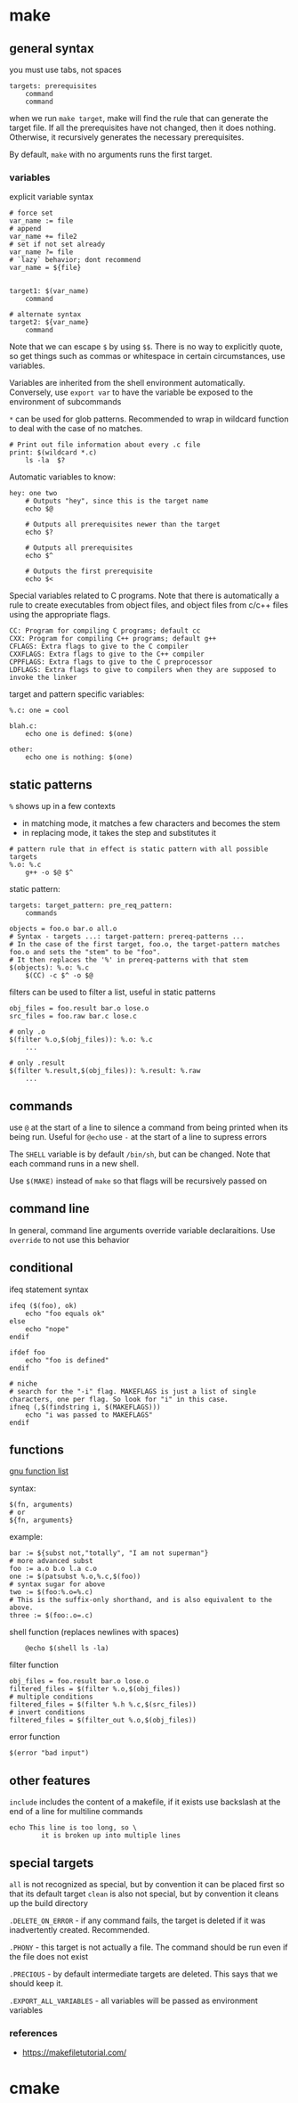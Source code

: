 # make

## general syntax
you must use tabs, not spaces
```
targets: prerequisites
    command
    command
```

when we run `make target`, make will find the rule that can generate the target file. If all the prerequisites have not changed, then it does nothing. Otherwise, it recursively generates the necessary prerequisites.

By default, `make` with no arguments runs the first target.

### variables

explicit variable syntax
```make
# force set
var_name := file
# append
var_name += file2
# set if not set already
var_name ?= file
# `lazy` behavior; dont recommend
var_name = ${file}


target1: $(var_name)
    command

# alternate syntax
target2: ${var_name}
    command
```

Note that we can escape `$` by using `$$`. There is no way to explicitly quote, so get things such as commas or whitespace in certain circumstances, use variables.

Variables are inherited from the shell environment automatically. Conversely, use `export var` to have the variable be exposed to the environment of subcommands


`*` can be used for glob patterns. Recommended to wrap in wildcard function to deal with the case of no matches.
```make
# Print out file information about every .c file
print: $(wildcard *.c)
	ls -la  $?
```

Automatic variables to know:
```make
hey: one two
	# Outputs "hey", since this is the target name
	echo $@

	# Outputs all prerequisites newer than the target
	echo $?

	# Outputs all prerequisites
	echo $^

	# Outputs the first prerequisite
	echo $<
```

Special variables related to C programs. Note that there is automatically a rule to create executables from object files, and object files from c/c++ files using the appropriate flags.
```make
CC: Program for compiling C programs; default cc
CXX: Program for compiling C++ programs; default g++
CFLAGS: Extra flags to give to the C compiler
CXXFLAGS: Extra flags to give to the C++ compiler
CPPFLAGS: Extra flags to give to the C preprocessor
LDFLAGS: Extra flags to give to compilers when they are supposed to invoke the linker
```

target and pattern specific variables:
```make
%.c: one = cool

blah.c:
	echo one is defined: $(one)

other:
	echo one is nothing: $(one)
```

## static patterns
`%` shows up in a few contexts
- in matching mode, it matches a few characters and becomes the stem
- in replacing mode, it takes the step and substitutes it

```make
# pattern rule that in effect is static pattern with all possible targets
%.o: %.c
    g++ -o $@ $^
```

static pattern: 
```make
targets: target_pattern: pre_req_pattern:
    commands

objects = foo.o bar.o all.o
# Syntax - targets ...: target-pattern: prereq-patterns ...
# In the case of the first target, foo.o, the target-pattern matches foo.o and sets the "stem" to be "foo".
# It then replaces the '%' in prereq-patterns with that stem
$(objects): %.o: %.c
    $(CC) -c $^ -o $@
```

filters can be used to filter a list, useful in static patterns
```make
obj_files = foo.result bar.o lose.o
src_files = foo.raw bar.c lose.c

# only .o
$(filter %.o,$(obj_files)): %.o: %.c
	...

# only .result
$(filter %.result,$(obj_files)): %.result: %.raw
	...
```

## commands
use `@` at the start of a line to silence a command from being printed when its being run. Useful for `@echo`
use `-` at the start of a line to supress errors

The `SHELL` variable is by default `/bin/sh`, but can be changed. Note that each command runs in a new shell.

Use `$(MAKE)` instead of `make` so that flags will be recursively passed on

## command line 
In general, command line arguments override variable declaraitions. Use `override` to not use this behavior


## conditional
ifeq statement syntax
```make
ifeq ($(foo), ok)
	echo "foo equals ok"
else
	echo "nope"
endif

ifdef foo
	echo "foo is defined"
endif

# niche
# search for the "-i" flag. MAKEFLAGS is just a list of single characters, one per flag. So look for "i" in this case.
ifneq (,$(findstring i, $(MAKEFLAGS)))
	echo "i was passed to MAKEFLAGS"
endif
```

## functions
[gnu function list](https://www.gnu.org/software/make/manual/html_node/Functions.html)

syntax:
```make
$(fn, arguments)
# or
${fn, arguments}
```

example:
```make
bar := ${subst not,"totally", "I am not superman"}
# more advanced subst
foo := a.o b.o l.a c.o
one := $(patsubst %.o,%.c,$(foo))
# syntax sugar for above
two := $(foo:%.o=%.c)
# This is the suffix-only shorthand, and is also equivalent to the above.
three := $(foo:.o=.c)
```

shell function (replaces newlines with spaces)
```make
    @echo $(shell ls -la)
```

filter function
```make
obj_files = foo.result bar.o lose.o
filtered_files = $(filter %.o,$(obj_files))
# multiple conditions
filtered_files = $(filter %.h %.c,$(src_files))
# invert conditions
filtered_files = $(filter_out %.o,$(obj_files))
```

error function
```make
$(error "bad input")
```

## other features

`include` includes the content of a makefile, if it exists
use backslash at the end of a line for multiline commands
```make
echo This line is too long, so \
		it is broken up into multiple lines
```

## special targets

`all` is not recognized as special, but by convention it can be placed first so that its default target
`clean` is also not special, but by convention it cleans up the build directory

`.DELETE_ON_ERROR` - if any command fails, the target is deleted if it was inadvertently created. Recommended.

`.PHONY` - this target is not actually a file. The command should be run even if the file does not exist

`.PRECIOUS` - by default intermediate targets are deleted. This says that we should keep it.

`.EXPORT_ALL_VARIABLES` - all variables will be passed as environment variables


### references
- https://makefiletutorial.com/

# cmake


